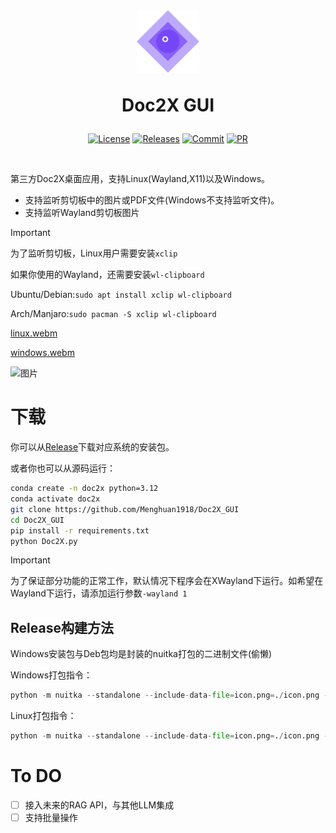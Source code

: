 <br>

<div align=center>
<h1 aligh="center">
<img src="icon.png" width="100"> 

Doc2X GUI
</h1>

[![License][License-image]][License-url]
[![Releases][Releases-image]][Releases-url]
[![Commit][GitHub-last-commit]][Commit-url]
[![PR][PRs-image]][PRs-url]

[License-image]: https://img.shields.io/github/license/Menghuan1918/Doc2X_GUI
[Releases-image]: https://img.shields.io/github/v/release/Menghuan1918/Doc2X_GUI
[GitHub-last-commit]: https://img.shields.io/github/last-commit/Menghuan1918/Doc2X_GUI
[PRs-image]: https://img.shields.io/badge/PRs-welcome-pink?style=flat-square

[License-url]: https://github.com/Menghuan1918/Doc2X_GUI/blob/master/LICENSE
[Releases-url]: https://github.com/Menghuan1918/Doc2X_GUI/releases
[Commit-url]: https://github.com/Menghuan1918/Doc2X_GUI/commits/master/
[PRs-url]: https://github.com/Menghuan1918/Doc2X_GUI/pulls

</div>
<br>

第三方Doc2X桌面应用，支持Linux(Wayland,X11)以及Windows。

- 支持监听剪切板中的图片或PDF文件(Windows不支持监听文件)。
- 支持监听Wayland剪切板图片

> [!IMPORTANT]
> 为了监听剪切板，Linux用户需要安装`xclip`
> 
> 如果你使用的Wayland，还需要安装`wl-clipboard`
>
> Ubuntu/Debian:`sudo apt install xclip wl-clipboard`
>
> Arch/Manjaro:`sudo pacman -S xclip wl-clipboard`

[linux.webm](https://github.com/Menghuan1918/Doc2X_GUI/assets/122662527/64360ec5-f5e6-4b98-8719-6dffe314583c)

[windows.webm](https://github.com/Menghuan1918/Doc2X_GUI/assets/122662527/c28aedb9-5eb0-47ed-9f0b-c994082072d7)

![图片](https://github.com/Menghuan1918/Doc2X_GUI/assets/122662527/47596a8f-b363-4038-ac98-ec8b06e62c6a)


# 下载
你可以从[Release](https://github.com/Menghuan1918/Doc2X_GUI/releases)下载对应系统的安装包。

或者你也可以从源码运行：
```bash
conda create -n doc2x python=3.12
conda activate doc2x
git clone https://github.com/Menghuan1918/Doc2X_GUI
cd Doc2X_GUI
pip install -r requirements.txt
python Doc2X.py
```

> [!IMPORTANT]
> 为了保证部分功能的正常工作，默认情况下程序会在XWayland下运行。如希望在Wayland下运行，请添加运行参数`-wayland 1`

## Release构建方法
Windows安装包与Deb包均是封装的nuitka打包的二进制文件(偷懒)

Windows打包指令：
```python
python -m nuitka --standalone --include-data-file=icon.png=./icon.png --include-data-file=pdf.png=./pdf.png --include-data-file=Doc2X_zh.qm=./Doc2X_zh.qm --plugin-enable=pyqt6 Doc2X.py
```

Linux打包指令：
```python
python -m nuitka --standalone --include-data-file=icon.png=./icon.png --include-data-file=pdf.png=./pdf.png --plugin-enable=pyqt6 --include-data-file=Doc2X_zh.qm=./Doc2X_zh.qm --onefile --mingw64 --windows-console-mode=disable --windows-icon-from-ico=./icon.png Doc2X.py
```

# To DO
- [ ] 接入未来的RAG API，与其他LLM集成
- [ ] 支持批量操作
